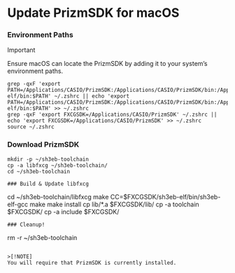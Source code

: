 # Update PrizmSDK for macOS

### Environment Paths
>[!IMPORTANT]
> Ensure macOS can locate the PrizmSDK by adding it to your system’s environment paths.

```export FXCGSDK=/Applications/CASIO/PrizmSDK
grep -qxF 'export PATH=/Applications/CASIO/PrizmSDK:/Applications/CASIO/PrizmSDK/bin:/Applications/CASIO/PrizmSDK/sh3eb-elf/bin:$PATH' ~/.zshrc || echo 'export PATH=/Applications/CASIO/PrizmSDK:/Applications/CASIO/PrizmSDK/bin:/Applications/CASIO/PrizmSDK/sh3eb-elf/bin:$PATH' >> ~/.zshrc
grep -qxF 'export FXCGSDK=/Applications/CASIO/PrizmSDK' ~/.zshrc || echo 'export FXCGSDK=/Applications/CASIO/PrizmSDK' >> ~/.zshrc
source ~/.zshrc
```

### Download PrizmSDK
```
mkdir -p ~/sh3eb-toolchain
cp -a libfxcg ~/sh3eb-toolchain/
cd ~/sh3eb-toolchain

### Build & Update libfxcg
```
cd ~/sh3eb-toolchain/libfxcg
make CC=$FXCGSDK/sh3eb-elf/bin/sh3eb-elf-gcc
make
make install
cp lib/*.a $FXCGSDK/lib/
cp -a toolchain $FXCGSDK/
cp -a include $FXCGSDK/
```
### Cleanup!
```
rm -r ~/sh3eb-toolchain
```

>[!NOTE]
You will require that PrizmSDK is currently installed.

